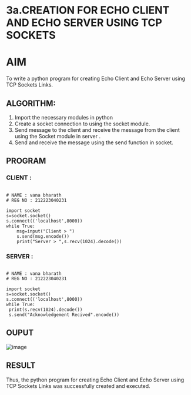 # 3a.CREATION FOR ECHO CLIENT AND ECHO SERVER USING TCP SOCKETS
# AIM
To write a python program for creating Echo Client and Echo Server using TCP
Sockets Links.
## ALGORITHM:
1. Import the necessary modules in python
2. Create a socket connection to using the socket module.
3. Send message to the client and receive the message from the client using the Socket module in
 server .
4. Send and receive the message using the send function in socket.
## PROGRAM
### CLIENT :
```

# NAME : vana bharath
# REG NO : 212223040231

import socket 
s=socket.socket() 
s.connect(('localhost',8000)) 
while True:
    msg=input("Client > ") 
    s.send(msg.encode()) 
    print("Server > ",s.recv(1024).decode())
```
### SERVER :


```

# NAME : vana bharath
# REG NO : 212223040231

import socket
s=socket.socket()
s.connect(('localhost',8000))
while True:
 print(s.recv(1024).decode())
 s.send("Acknowledgement Recived".encode())
```

## OUPUT
![image](https://github.com/user-attachments/assets/cb919061-c122-4184-ad2b-f7d2fcce8c69)
## RESULT
Thus, the python program for creating Echo Client and Echo Server using TCP Sockets Links 
was successfully created and executed.
